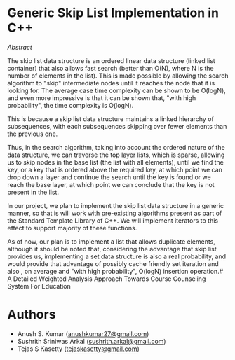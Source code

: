 # Generic Skip List Implementation in C++

_Abstract_

The skip list data structure is an ordered linear data structure (linked list container) that also allows fast search (better than O(N), where N is the number of elements in the list). This is made possible by allowing the search algorithm to &quot;skip&quot; intermediate nodes until it reaches the node that it is looking for. The average case time complexity can be shown to be O(logN), and even more impressive is that it can be shown that, &quot;with high probability&quot;, the time complexity is O(logN).

This is because a skip list data structure maintains a linked hierarchy of subsequences, with each subsequences skipping over fewer elements than the previous one.

Thus, in the search algorithm, taking into account the ordered nature of the data structure, we can traverse the top layer lists, which is sparse, allowing us to skip nodes in the base list (the list with all elements), until we find the key, or a key that is ordered above the required key, at which point we can drop down a layer and continue the search until the key is found or we reach the base layer, at which point we can conclude that the key is not present in the list.

In our project, we plan to implement the skip list data structure in a generic manner, so that is will work with pre-existing algorithms present as part of the Standard Template Library of C++. We will implement iterators to this effect to support majority of these functions.

As of now, our plan is to implement a list that allows duplicate elements, although it should be noted that, considering the advantage that skip list provides us, implementing a set data structure is also a real probability, and would provide that advantage of possibly cache friendly set iteration and also , on average and &quot;with high probability&quot;,  O(logN) insertion operation.# A Detailed Weighted Analysis Approach Towards Course Counseling System For Education

# Authors
+ Anush S. Kumar (anushkumar27@gmail.com)
+ Sushrith Sriniwas Arkal (sushrith.arkal@gmail.com)
+ Tejas S Kasetty (tejaskasetty@gmail.com)
